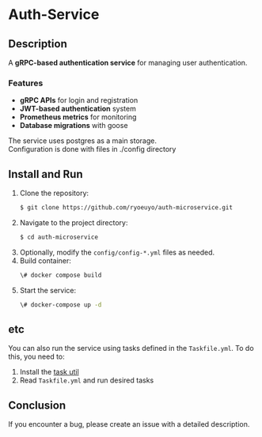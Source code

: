 # Auth-Service

## Description
A **gRPC-based authentication service** for managing user authentication.

### Features
- **gRPC APIs** for login and registration
- **JWT-based authentication** system
- **Prometheus metrics** for monitoring
- **Database migrations** with goose


The service uses postgres as a main storage.<br>
Configuration is done with files in ./config directory

## Install and Run

1. Clone the repository:
    ```bash
   $ git clone https://github.com/ryoeuyo/auth-microservice.git
   ```
2. Navigate to the project directory:
   ```bash
   $ cd auth-microservice
   ```
3. Optionally, modify the `config/config-*.yml` files as needed.
4. Build container:
   ```bash 
   \# docker compose build
   ```
5. Start the service:
   ```bash 
   \# docker-compose up -d
   ```

## etc
You can also run the service using tasks defined in the `Taskfile.yml`. To do this, you need to:
1. Install the <a href="https://taskfile.dev/installation/">task util</a>
2. Read `Taskfile.yml` and run desired tasks

## Conclusion
If you encounter a bug, please create an issue with a detailed description.
